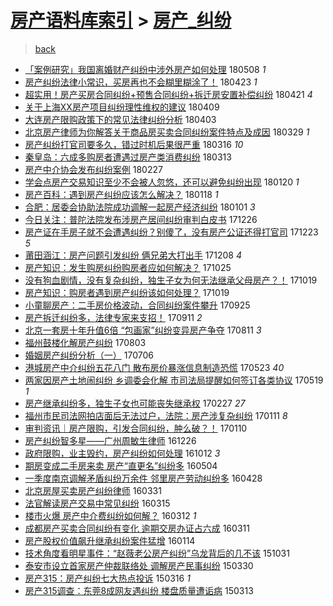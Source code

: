 [房产语料库索引](../../README.md)  > [房产_纠纷](房产_纠纷.md)
====
> [back](../README.md)

- [「案例研究」我国离婚财产纠纷中涉外房产如何处理](http://jkwz.applinzi.com/ittc/7100680108174214160.html#%E3%80%8C%E6%A1%88%E4%BE%8B%E7%A0%94%E7%A9%B6%E3%80%8D%E6%88%91%E5%9B%BD%E7%A6%BB%E5%A9%9A%E8%B4%A2%E4%BA%A7%E7%BA%A0%E7%BA%B7%E4%B8%AD%E6%B6%89%E5%A4%96%E6%88%BF%E4%BA%A7%E5%A6%82%E4%BD%95%E5%A4%84%E7%90%86) 180508 *1* 
- [房产纠纷法律小常识，买房再也不会糊里糊涂了！](http://jkwz.applinzi.com/ittc/7095119904867091467.html#%E6%88%BF%E4%BA%A7%E7%BA%A0%E7%BA%B7%E6%B3%95%E5%BE%8B%E5%B0%8F%E5%B8%B8%E8%AF%86%EF%BC%8C%E4%B9%B0%E6%88%BF%E5%86%8D%E4%B9%9F%E4%B8%8D%E4%BC%9A%E7%B3%8A%E9%87%8C%E7%B3%8A%E6%B6%82%E4%BA%86%EF%BC%81) 180423 *1* 
- [超实用！房产买房合同纠纷+预售合同纠纷+拆迁房安置补偿纠纷](http://jkwz.applinzi.com/ittc/7094552698282312711.html#%E8%B6%85%E5%AE%9E%E7%94%A8%EF%BC%81%E6%88%BF%E4%BA%A7%E4%B9%B0%E6%88%BF%E5%90%88%E5%90%8C%E7%BA%A0%E7%BA%B7%2B%E9%A2%84%E5%94%AE%E5%90%88%E5%90%8C%E7%BA%A0%E7%BA%B7%2B%E6%8B%86%E8%BF%81%E6%88%BF%E5%AE%89%E7%BD%AE%E8%A1%A5%E5%81%BF%E7%BA%A0%E7%BA%B7) 180421 *4* 
- [关于上海XX房产项目纠纷理性维权的建议](http://jkwz.applinzi.com/ittc/7090067281239606289.html#%E5%85%B3%E4%BA%8E%E4%B8%8A%E6%B5%B7XX%E6%88%BF%E4%BA%A7%E9%A1%B9%E7%9B%AE%E7%BA%A0%E7%BA%B7%E7%90%86%E6%80%A7%E7%BB%B4%E6%9D%83%E7%9A%84%E5%BB%BA%E8%AE%AE) 180409  
- [大连房产限购政策下的常见法律纠纷分析](http://jkwz.applinzi.com/ittc/7087789121441629190.html#%E5%A4%A7%E8%BF%9E%E6%88%BF%E4%BA%A7%E9%99%90%E8%B4%AD%E6%94%BF%E7%AD%96%E4%B8%8B%E7%9A%84%E5%B8%B8%E8%A7%81%E6%B3%95%E5%BE%8B%E7%BA%A0%E7%BA%B7%E5%88%86%E6%9E%90) 180403  
- [北京房产律师为你解答关于商品房买卖合同纠纷案件特点及成因](http://jkwz.applinzi.com/ittc/7085921478812107782.html#%E5%8C%97%E4%BA%AC%E6%88%BF%E4%BA%A7%E5%BE%8B%E5%B8%88%E4%B8%BA%E4%BD%A0%E8%A7%A3%E7%AD%94%E5%85%B3%E4%BA%8E%E5%95%86%E5%93%81%E6%88%BF%E4%B9%B0%E5%8D%96%E5%90%88%E5%90%8C%E7%BA%A0%E7%BA%B7%E6%A1%88%E4%BB%B6%E7%89%B9%E7%82%B9%E5%8F%8A%E6%88%90%E5%9B%A0) 180329 *1* 
- [房产纠纷打官司要多久，错过时机后果很严重](http://jkwz.applinzi.com/ittc/7081114727025738759.html#%E6%88%BF%E4%BA%A7%E7%BA%A0%E7%BA%B7%E6%89%93%E5%AE%98%E5%8F%B8%E8%A6%81%E5%A4%9A%E4%B9%85%EF%BC%8C%E9%94%99%E8%BF%87%E6%97%B6%E6%9C%BA%E5%90%8E%E6%9E%9C%E5%BE%88%E4%B8%A5%E9%87%8D) 180316 *10* 
- [秦皇岛：六成多购房者遭遇过房产类消费纠纷](http://jkwz.applinzi.com/ittc/7079976609182647306.html#%E7%A7%A6%E7%9A%87%E5%B2%9B%EF%BC%9A%E5%85%AD%E6%88%90%E5%A4%9A%E8%B4%AD%E6%88%BF%E8%80%85%E9%81%AD%E9%81%87%E8%BF%87%E6%88%BF%E4%BA%A7%E7%B1%BB%E6%B6%88%E8%B4%B9%E7%BA%A0%E7%BA%B7) 180313  
- [房产中介协会发布纠纷案例](http://jkwz.applinzi.com/ittc/7074609132445631494.html#%E6%88%BF%E4%BA%A7%E4%B8%AD%E4%BB%8B%E5%8D%8F%E4%BC%9A%E5%8F%91%E5%B8%83%E7%BA%A0%E7%BA%B7%E6%A1%88%E4%BE%8B) 180227  
- [学会点房产交易知识至少不会被人忽悠，还可以避免纠纷出现](http://jkwz.applinzi.com/ittc/7060685026608284689.html#%E5%AD%A6%E4%BC%9A%E7%82%B9%E6%88%BF%E4%BA%A7%E4%BA%A4%E6%98%93%E7%9F%A5%E8%AF%86%E8%87%B3%E5%B0%91%E4%B8%8D%E4%BC%9A%E8%A2%AB%E4%BA%BA%E5%BF%BD%E6%82%A0%EF%BC%8C%E8%BF%98%E5%8F%AF%E4%BB%A5%E9%81%BF%E5%85%8D%E7%BA%A0%E7%BA%B7%E5%87%BA%E7%8E%B0) 180120 *1* 
- [房产百科：遇到房产纠纷应该怎么解决？](http://jkwz.applinzi.com/ittc/7059923329048118282.html#%E6%88%BF%E4%BA%A7%E7%99%BE%E7%A7%91%EF%BC%9A%E9%81%87%E5%88%B0%E6%88%BF%E4%BA%A7%E7%BA%A0%E7%BA%B7%E5%BA%94%E8%AF%A5%E6%80%8E%E4%B9%88%E8%A7%A3%E5%86%B3%EF%BC%9F) 180118 *1* 
- [合肥：居委会协助法院成功调解一起房产经济纠纷](http://jkwz.applinzi.com/ittc/7053659303695614992.html#%E5%90%88%E8%82%A5%EF%BC%9A%E5%B1%85%E5%A7%94%E4%BC%9A%E5%8D%8F%E5%8A%A9%E6%B3%95%E9%99%A2%E6%88%90%E5%8A%9F%E8%B0%83%E8%A7%A3%E4%B8%80%E8%B5%B7%E6%88%BF%E4%BA%A7%E7%BB%8F%E6%B5%8E%E7%BA%A0%E7%BA%B7) 180101 *3* 
- [今日关注：普陀法院发布涉房产居间纠纷审判白皮书](http://jkwz.applinzi.com/ittc/7051358515422037008.html#%E4%BB%8A%E6%97%A5%E5%85%B3%E6%B3%A8%EF%BC%9A%E6%99%AE%E9%99%80%E6%B3%95%E9%99%A2%E5%8F%91%E5%B8%83%E6%B6%89%E6%88%BF%E4%BA%A7%E5%B1%85%E9%97%B4%E7%BA%A0%E7%BA%B7%E5%AE%A1%E5%88%A4%E7%99%BD%E7%9A%AE%E4%B9%A6) 171226  
- [房产证在手房子就不会遭遇纠纷？别傻了，没有房产公证还得打官司](http://jkwz.applinzi.com/ittc/7050295954358404112.html#%E6%88%BF%E4%BA%A7%E8%AF%81%E5%9C%A8%E6%89%8B%E6%88%BF%E5%AD%90%E5%B0%B1%E4%B8%8D%E4%BC%9A%E9%81%AD%E9%81%87%E7%BA%A0%E7%BA%B7%EF%BC%9F%E5%88%AB%E5%82%BB%E4%BA%86%EF%BC%8C%E6%B2%A1%E6%9C%89%E6%88%BF%E4%BA%A7%E5%85%AC%E8%AF%81%E8%BF%98%E5%BE%97%E6%89%93%E5%AE%98%E5%8F%B8) 171223 *5* 
- [莆田涵江：房产问题引发纠纷 俩兄弟大打出手](http://jkwz.applinzi.com/ittc/7044663133614900240.html#%E8%8E%86%E7%94%B0%E6%B6%B5%E6%B1%9F%EF%BC%9A%E6%88%BF%E4%BA%A7%E9%97%AE%E9%A2%98%E5%BC%95%E5%8F%91%E7%BA%A0%E7%BA%B7+%E4%BF%A9%E5%85%84%E5%BC%9F%E5%A4%A7%E6%89%93%E5%87%BA%E6%89%8B) 171208 *4* 
- [房产知识：发生购房纠纷购房者应如何解决？](http://jkwz.applinzi.com/ittc/7028343683366257680.html#%E6%88%BF%E4%BA%A7%E7%9F%A5%E8%AF%86%EF%BC%9A%E5%8F%91%E7%94%9F%E8%B4%AD%E6%88%BF%E7%BA%A0%E7%BA%B7%E8%B4%AD%E6%88%BF%E8%80%85%E5%BA%94%E5%A6%82%E4%BD%95%E8%A7%A3%E5%86%B3%EF%BC%9F) 171025  
- [没有狗血剧情，没有复杂纠纷，独生子女为何无法继承父母房产？！](http://jkwz.applinzi.com/ittc/7026111397329634321.html#%E6%B2%A1%E6%9C%89%E7%8B%97%E8%A1%80%E5%89%A7%E6%83%85%EF%BC%8C%E6%B2%A1%E6%9C%89%E5%A4%8D%E6%9D%82%E7%BA%A0%E7%BA%B7%EF%BC%8C%E7%8B%AC%E7%94%9F%E5%AD%90%E5%A5%B3%E4%B8%BA%E4%BD%95%E6%97%A0%E6%B3%95%E7%BB%A7%E6%89%BF%E7%88%B6%E6%AF%8D%E6%88%BF%E4%BA%A7%EF%BC%9F%EF%BC%81) 171019  
- [房产知识：购房者遇到房产纠纷该如何处理？](http://jkwz.applinzi.com/ittc/7026088859618771984.html#%E6%88%BF%E4%BA%A7%E7%9F%A5%E8%AF%86%EF%BC%9A%E8%B4%AD%E6%88%BF%E8%80%85%E9%81%87%E5%88%B0%E6%88%BF%E4%BA%A7%E7%BA%A0%E7%BA%B7%E8%AF%A5%E5%A6%82%E4%BD%95%E5%A4%84%E7%90%86%EF%BC%9F) 171019  
- [小童聊房产：二手房价格波动，合同纠纷案件攀升](http://jkwz.applinzi.com/ittc/7017166679531062288.html#%E5%B0%8F%E7%AB%A5%E8%81%8A%E6%88%BF%E4%BA%A7%EF%BC%9A%E4%BA%8C%E6%89%8B%E6%88%BF%E4%BB%B7%E6%A0%BC%E6%B3%A2%E5%8A%A8%EF%BC%8C%E5%90%88%E5%90%8C%E7%BA%A0%E7%BA%B7%E6%A1%88%E4%BB%B6%E6%94%80%E5%8D%87) 170925  
- [房产拆迁纠纷多，法律专家来支招！](http://jkwz.applinzi.com/ittc/7012126908802925585.html#%E6%88%BF%E4%BA%A7%E6%8B%86%E8%BF%81%E7%BA%A0%E7%BA%B7%E5%A4%9A%EF%BC%8C%E6%B3%95%E5%BE%8B%E4%B8%93%E5%AE%B6%E6%9D%A5%E6%94%AF%E6%8B%9B%EF%BC%81) 170911 *2* 
- [北京一套房十年升值6倍 “包画家”纠纷变异房产争夺](http://jkwz.applinzi.com/ittc/7000671519523734545.html#%E5%8C%97%E4%BA%AC%E4%B8%80%E5%A5%97%E6%88%BF%E5%8D%81%E5%B9%B4%E5%8D%87%E5%80%BC6%E5%80%8D+%E2%80%9C%E5%8C%85%E7%94%BB%E5%AE%B6%E2%80%9D%E7%BA%A0%E7%BA%B7%E5%8F%98%E5%BC%82%E6%88%BF%E4%BA%A7%E4%BA%89%E5%A4%BA) 170811 *3* 
- [福州鼓楼化解房产纠纷](http://jkwz.applinzi.com/ittc/6997512592288121872.html#%E7%A6%8F%E5%B7%9E%E9%BC%93%E6%A5%BC%E5%8C%96%E8%A7%A3%E6%88%BF%E4%BA%A7%E7%BA%A0%E7%BA%B7) 170803  
- [婚姻房产纠纷分析（一）](http://jkwz.applinzi.com/ittc/6987225123357459461.html#%E5%A9%9A%E5%A7%BB%E6%88%BF%E4%BA%A7%E7%BA%A0%E7%BA%B7%E5%88%86%E6%9E%90%EF%BC%88%E4%B8%80%EF%BC%89) 170706  
- [港城房产中介纠纷五花八门 散布房价暴涨信息制造恐慌](http://jkwz.applinzi.com/ittc/6970832112608347141.html#%E6%B8%AF%E5%9F%8E%E6%88%BF%E4%BA%A7%E4%B8%AD%E4%BB%8B%E7%BA%A0%E7%BA%B7%E4%BA%94%E8%8A%B1%E5%85%AB%E9%97%A8+%E6%95%A3%E5%B8%83%E6%88%BF%E4%BB%B7%E6%9A%B4%E6%B6%A8%E4%BF%A1%E6%81%AF%E5%88%B6%E9%80%A0%E6%81%90%E6%85%8C) 170523 *40* 
- [两家因房产土地闹纠纷 乡调委会化解 市司法局提醒如何签订各类协议](http://jkwz.applinzi.com/ittc/6969391818058761220.html#%E4%B8%A4%E5%AE%B6%E5%9B%A0%E6%88%BF%E4%BA%A7%E5%9C%9F%E5%9C%B0%E9%97%B9%E7%BA%A0%E7%BA%B7+%E4%B9%A1%E8%B0%83%E5%A7%94%E4%BC%9A%E5%8C%96%E8%A7%A3+%E5%B8%82%E5%8F%B8%E6%B3%95%E5%B1%80%E6%8F%90%E9%86%92%E5%A6%82%E4%BD%95%E7%AD%BE%E8%AE%A2%E5%90%84%E7%B1%BB%E5%8D%8F%E8%AE%AE) 170519 *1* 
- [房产继承纠纷多，独生子女也可能丧失继承权](http://jkwz.applinzi.com/ittc/6939320970774053893.html#%E6%88%BF%E4%BA%A7%E7%BB%A7%E6%89%BF%E7%BA%A0%E7%BA%B7%E5%A4%9A%EF%BC%8C%E7%8B%AC%E7%94%9F%E5%AD%90%E5%A5%B3%E4%B9%9F%E5%8F%AF%E8%83%BD%E4%B8%A7%E5%A4%B1%E7%BB%A7%E6%89%BF%E6%9D%83) 170227 *27* 
- [福州市民司法网拍店面后无法过户，法院：房产涉复杂纠纷](http://jkwz.applinzi.com/ittc/6921889174952346628.html#%E7%A6%8F%E5%B7%9E%E5%B8%82%E6%B0%91%E5%8F%B8%E6%B3%95%E7%BD%91%E6%8B%8D%E5%BA%97%E9%9D%A2%E5%90%8E%E6%97%A0%E6%B3%95%E8%BF%87%E6%88%B7%EF%BC%8C%E6%B3%95%E9%99%A2%EF%BC%9A%E6%88%BF%E4%BA%A7%E6%B6%89%E5%A4%8D%E6%9D%82%E7%BA%A0%E7%BA%B7) 170111 *8* 
- [审判资讯｜房产限购，引发合同纠纷，肿么破？！](http://jkwz.applinzi.com/ittc/6921519735291511813.html#%E5%AE%A1%E5%88%A4%E8%B5%84%E8%AE%AF%EF%BD%9C%E6%88%BF%E4%BA%A7%E9%99%90%E8%B4%AD%EF%BC%8C%E5%BC%95%E5%8F%91%E5%90%88%E5%90%8C%E7%BA%A0%E7%BA%B7%EF%BC%8C%E8%82%BF%E4%B9%88%E7%A0%B4%EF%BC%9F%EF%BC%81) 170110  
- [房产纠纷智多星——广州周敏生律师](http://jkwz.applinzi.com/ittc/6915997125183013892.html#%E6%88%BF%E4%BA%A7%E7%BA%A0%E7%BA%B7%E6%99%BA%E5%A4%9A%E6%98%9F%E2%80%94%E2%80%94%E5%B9%BF%E5%B7%9E%E5%91%A8%E6%95%8F%E7%94%9F%E5%BE%8B%E5%B8%88) 161226  
- [政府限购，业主毁约，房产纠纷如何处理](http://jkwz.applinzi.com/ittc/6888083322479051780.html#%E6%94%BF%E5%BA%9C%E9%99%90%E8%B4%AD%EF%BC%8C%E4%B8%9A%E4%B8%BB%E6%AF%81%E7%BA%A6%EF%BC%8C%E6%88%BF%E4%BA%A7%E7%BA%A0%E7%BA%B7%E5%A6%82%E4%BD%95%E5%A4%84%E7%90%86) 161012 *3* 
- [期房变成二手房来卖 房产“直更名”纠纷多](http://jkwz.applinzi.com/ittc/6828285748742456325.html#%E6%9C%9F%E6%88%BF%E5%8F%98%E6%88%90%E4%BA%8C%E6%89%8B%E6%88%BF%E6%9D%A5%E5%8D%96+%E6%88%BF%E4%BA%A7%E2%80%9C%E7%9B%B4%E6%9B%B4%E5%90%8D%E2%80%9D%E7%BA%A0%E7%BA%B7%E5%A4%9A) 160504  
- [一季度南京调解矛盾纠纷万余件 邻里房产劳动纠纷多](http://jkwz.applinzi.com/ittc/6826194002843796485.html#%E4%B8%80%E5%AD%A3%E5%BA%A6%E5%8D%97%E4%BA%AC%E8%B0%83%E8%A7%A3%E7%9F%9B%E7%9B%BE%E7%BA%A0%E7%BA%B7%E4%B8%87%E4%BD%99%E4%BB%B6+%E9%82%BB%E9%87%8C%E6%88%BF%E4%BA%A7%E5%8A%B3%E5%8A%A8%E7%BA%A0%E7%BA%B7%E5%A4%9A) 160428  
- [北京房屋买卖房产纠纷律师](http://jkwz.applinzi.com/ittc/6815709983832278020.html#%E5%8C%97%E4%BA%AC%E6%88%BF%E5%B1%8B%E4%B9%B0%E5%8D%96%E6%88%BF%E4%BA%A7%E7%BA%A0%E7%BA%B7%E5%BE%8B%E5%B8%88) 160331  
- [法官解读房产交易中常见纠纷](http://jkwz.applinzi.com/ittc/6809786361871598596.html#%E6%B3%95%E5%AE%98%E8%A7%A3%E8%AF%BB%E6%88%BF%E4%BA%A7%E4%BA%A4%E6%98%93%E4%B8%AD%E5%B8%B8%E8%A7%81%E7%BA%A0%E7%BA%B7) 160315  
- [楼市火爆 房产中介费纠纷如何解？](http://jkwz.applinzi.com/ittc/6808600722337694724.html#%E6%A5%BC%E5%B8%82%E7%81%AB%E7%88%86+%E6%88%BF%E4%BA%A7%E4%B8%AD%E4%BB%8B%E8%B4%B9%E7%BA%A0%E7%BA%B7%E5%A6%82%E4%BD%95%E8%A7%A3%EF%BC%9F) 160312 *1* 
- [成都房产买卖合同纠纷有变化 逾期交房办证占六成](http://jkwz.applinzi.com/ittc/6808205243183531013.html#%E6%88%90%E9%83%BD%E6%88%BF%E4%BA%A7%E4%B9%B0%E5%8D%96%E5%90%88%E5%90%8C%E7%BA%A0%E7%BA%B7%E6%9C%89%E5%8F%98%E5%8C%96+%E9%80%BE%E6%9C%9F%E4%BA%A4%E6%88%BF%E5%8A%9E%E8%AF%81%E5%8D%A0%E5%85%AD%E6%88%90) 160311  
- [房产股权价值飙升继承纠纷案件猛增](http://jkwz.applinzi.com/ittc/6787177665073251333.html#%E6%88%BF%E4%BA%A7%E8%82%A1%E6%9D%83%E4%BB%B7%E5%80%BC%E9%A3%99%E5%8D%87%E7%BB%A7%E6%89%BF%E7%BA%A0%E7%BA%B7%E6%A1%88%E4%BB%B6%E7%8C%9B%E5%A2%9E) 160114  
- [技术角度看明星事件：“赵薇老公房产纠纷”乌龙背后的几不该](http://jkwz.applinzi.com/ittc/6759382254875689989.html#%E6%8A%80%E6%9C%AF%E8%A7%92%E5%BA%A6%E7%9C%8B%E6%98%8E%E6%98%9F%E4%BA%8B%E4%BB%B6%EF%BC%9A%E2%80%9C%E8%B5%B5%E8%96%87%E8%80%81%E5%85%AC%E6%88%BF%E4%BA%A7%E7%BA%A0%E7%BA%B7%E2%80%9D%E4%B9%8C%E9%BE%99%E8%83%8C%E5%90%8E%E7%9A%84%E5%87%A0%E4%B8%8D%E8%AF%A5) 151031  
- [泰安市设立首家房产仲裁联络处 调解房产民事纠纷](http://jkwz.applinzi.com/ittc/547650611401093927.html#%E6%B3%B0%E5%AE%89%E5%B8%82%E8%AE%BE%E7%AB%8B%E9%A6%96%E5%AE%B6%E6%88%BF%E4%BA%A7%E4%BB%B2%E8%A3%81%E8%81%94%E7%BB%9C%E5%A4%84+%E8%B0%83%E8%A7%A3%E6%88%BF%E4%BA%A7%E6%B0%91%E4%BA%8B%E7%BA%A0%E7%BA%B7) 150330  
- [房产315：房产纠纷七大热点投诉](http://jkwz.applinzi.com/ittc/547650611393961132.html#%E6%88%BF%E4%BA%A7315%EF%BC%9A%E6%88%BF%E4%BA%A7%E7%BA%A0%E7%BA%B7%E4%B8%83%E5%A4%A7%E7%83%AD%E7%82%B9%E6%8A%95%E8%AF%89) 150316 *1* 
- [房产315调查：东莞8成网友遇纠纷 楼盘质量遭诟病](http://jkwz.applinzi.com/ittc/547650611394645667.html#%E6%88%BF%E4%BA%A7315%E8%B0%83%E6%9F%A5%EF%BC%9A%E4%B8%9C%E8%8E%9E8%E6%88%90%E7%BD%91%E5%8F%8B%E9%81%87%E7%BA%A0%E7%BA%B7+%E6%A5%BC%E7%9B%98%E8%B4%A8%E9%87%8F%E9%81%AD%E8%AF%9F%E7%97%85) 150313  
